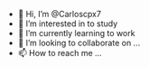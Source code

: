 - 👋 Hi, I’m @Carloscpx7
- 👀 I’m interested in to study
- 🌱 I’m currently learning to work
- 💞️ I’m looking to collaborate on ...
- 📫 How to reach me ...

<!---
Carloscpx7/Carloscpx7 is a ✨ special ✨ repository because its `README.md` (this file) appears on your GitHub profile.
You can click the Preview link to take a look at your changes.
--->
